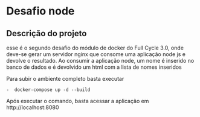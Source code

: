 # Desafio node

## Descrição do projeto 

esse é o segundo desafio do módulo de docker do Full Cycle 3.0, onde deve-se gerar um servidor nginx que consome uma aplicação node js e devolve o resultado.
Ao consumir a aplicação node, um nome é inserido no banco de dados e é devolvido um html com a lista de nomes inseridos

Para subir o ambiente completo basta executar

    -  docker-compose up -d --build

Após executar o comando, basta acessar a aplicação em http://localhost:8080
